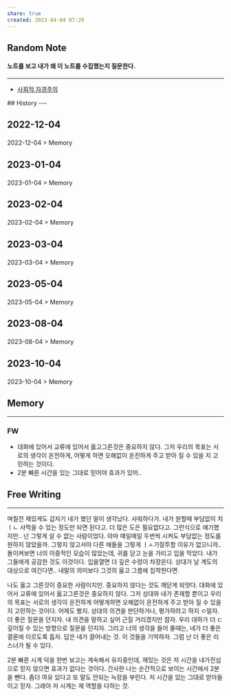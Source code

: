 ```yaml
---
share: true
created: 2023-04-04 07:29
---
```


## Random Note
#### 노트를 보고 내가 왜 이 노트를 수집했는지 질문한다.
---
<p><span><ul>
<li><a data-tooltip-position="top" aria-label="Infinity Drawer/사회적 자경주의.md" data-href="Infinity Drawer/사회적 자경주의.md" href="Infinity Drawer/사회적 자경주의.md" class="internal-link" target="_blank" rel="noopener">사회적 자경주의</a></li>
</ul></span></p>
## History
---
<h2><span><p>2022-12-04</p></span></h2><p><span><p><span alt="2022-12-04 > Memory" src="2022-12-04#Memory" class="internal-embed">2022-12-04 &gt; Memory</span></p></span></p><h2><span><p>2023-01-04</p></span></h2><p><span><p><span alt="2023-01-04 > Memory" src="2023-01-04#Memory" class="internal-embed">2023-01-04 &gt; Memory</span></p></span></p><h2><span><p>2023-02-04</p></span></h2><p><span><p><span alt="2023-02-04 > Memory" src="2023-02-04#Memory" class="internal-embed">2023-02-04 &gt; Memory</span></p></span></p><h2><span><p>2023-03-04</p></span></h2><p><span><p><span alt="2023-03-04 > Memory" src="2023-03-04#Memory" class="internal-embed">2023-03-04 &gt; Memory</span></p></span></p><h2><span><p>2023-05-04</p></span></h2><p><span><p><span alt="2023-05-04 > Memory" src="2023-05-04#Memory" class="internal-embed">2023-05-04 &gt; Memory</span></p></span></p><h2><span><p>2023-08-04</p></span></h2><p><span><p><span alt="2023-08-04 > Memory" src="2023-08-04#Memory" class="internal-embed">2023-08-04 &gt; Memory</span></p></span></p><h2><span><p>2023-10-04</p></span></h2><p><span><p><span alt="2023-10-04 > Memory" src="2023-10-04#Memory" class="internal-embed">2023-10-04 &gt; Memory</span></p></span></p>


## Memory
---


### FW
- 대화에 있어서 교류에 있어서 옳고그른것은 중요하지 않다. 그저 우리의 목표는 서로의 생각이 온전하게, 어떻게 하면 오해없이 온전하게 주고 받아 질 수 있을 지 고민하는 것이다.
- 2분 빠른 시간을 있는 그대로 믿어야 효과가 있어..

## Free Writing
---
며칠전 재밌게도 갑자기 네가 했던 말이 생각났다. 샤워하다가. 내가 원할때 부담없이 치ㅣㄴ 사먹을 수 있는 정도만 되면 된다고. 더 많은 도은 필요없다고. 그런식으로 얘기했지만.. 넌 그렇게 살 수 없는 사람이었다. 아마 매일매일 두번씩 시켜도 부담없는 정도를 원하지 않았을까. 그렇지 않고서야 다른 애들을 그렇게 ㅣㅅ기질투할 이유가 없으니까.. 돌이켜보면 너의 이중적인 모습이 많았는데, 귀를 닫고 눈을 가리고 입을 막았다. 내가 그들에게 공감한 것도 이것이다. 입을열면 더 깊은 수렁이 차장온다. 상대가 날 계도의 대상으로 여긴다면.. 내말의 의미보다 그것의 옳고 그름에 집착한다면. 

나도 옳고 그른것이 중요한 사람이지만. 중요하지 않다는 것도 깨닫게 되엇다. 대화에 있어서 교류에 있어서 옳고그른것은 중요하지 않다. 그저 상대와 내가 존재할 뿐이고 우리의 목표는 서로의 생각이 온전하게 어떻게하면 오해없이 온전하게 주고 받아 질 수 있을 지 고민하는 것이다.
어제도 봤지. 상대의 의견을 판단하거나, 평가하려고 하지 ㅇ말자. 더 좋은 질문을 던지자. 내 의견을 말하고 싶어 근질 거리겠지만 참자. 우리 대하가 더 ㄷ깊어질 수 있는 방향으로 질문을 던지자. 그리고 너의 생각을 들어 줄때는, 네가 더 좋은 결론에 이르도록 돕자. 답은 네가 끌어내는 것. 이 것들을 기억하자. 그럼 난 더 좋은 리스너가 될 수 있다. 

2분 빠른 시계 덕을 한번 보고는 계속해서 유지중인데, 재밌는 것은 저 시간을 내가진심으로 믿지 않으면 효과가 없다는 것이다. 간사한 나는 순간적으로 보이는 시간에서 2분을 뺀다. 좀더 여유 있다고 또 말도 안되는 늑장을 부린다. 저 시간을 있는 그대로 받아들이고 믿자. 그래야 저 시계는 제 역할을 다하는 것.